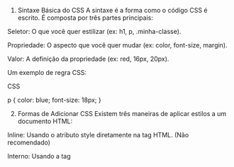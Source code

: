 1. Sintaxe Básica do CSS
A sintaxe é a forma como o código CSS é escrito. É composta por três partes principais:

Seletor: O que você quer estilizar (ex: h1, p, .minha-classe).

Propriedade: O aspecto que você quer mudar (ex: color, font-size, margin).

Valor: A definição da propriedade (ex: red, 16px, 20px).

Um exemplo de regra CSS:

CSS

p {
  color: blue;
  font-size: 18px;
}

2. Formas de Adicionar CSS
Existem três maneiras de aplicar estilos a um documento HTML:

Inline: Usando o atributo style diretamente na tag HTML. (Não recomendado)

Interno: Usando a tag <style> dentro do <head> do HTML.

Externo: Criando um arquivo .css e linkando-o no HTML com a tag <link>. (A forma mais usada e recomendada)

3. Seletores
Dominar os seletores é crucial para estilizar elementos específicos.

Seletores de Tipo: Estiliza todas as tags de um tipo (ex: p, h1).

Seletores de Classe: Estiliza elementos com um atributo class específico (ex: .minha-classe).

Seletores de ID: Estiliza um único elemento com um id específico (ex: #meu-id).

Seletores de Atributo: Estiliza elementos com base em seus atributos (ex: [type="text"]).

Pseudo-classes: Estiliza elementos em um estado específico (ex: :hover para quando o mouse está sobre o elemento, :focus para quando o elemento está selecionado).

Seletores Combinadores: Permitem selecionar elementos com base em sua relação com outros (ex: p a para links dentro de parágrafos).

4. Modelo de Caixa (Box Model)
O modelo de caixa é a base de todo layout em CSS. Todo elemento é tratado como uma caixa retangular com as seguintes propriedades:

Content (Conteúdo): Onde o texto e as imagens ficam.

Padding (Preenchimento): O espaço entre o conteúdo e a borda.

Border (Borda): A linha que envolve o preenchimento e o conteúdo.

Margin (Margem): O espaço fora da borda, usado para separar um elemento do outro.

5. Propriedades Essenciais
Cores: color (texto) e background-color (fundo).

Fontes: font-family, font-size, font-weight, font-style.

Layout: display (flexbox, grid, block, inline), position (static, relative, absolute, fixed, sticky).

Dimensionamento: width, height, max-width, min-height.

Centralização: Usar margin: 0 auto; para centralizar elementos de bloco e Flexbox para centralizar em ambos os eixos.

6. Flexbox e Grid
Esses são os dois sistemas de layout mais modernos e poderosos em CSS.

Flexbox (Flexible Box): Perfeito para layouts de uma dimensão (linhas ou colunas). É ideal para alinhar itens em barras de navegação ou formulários.

Grid (CSS Grid Layout): Ideal para layouts de duas dimensões (linhas e colunas). É a escolha perfeita para criar a estrutura geral de uma página.

7. Responsividade
É a capacidade de um site se adaptar a diferentes tamanhos de tela (computador, tablet, celular).

Media Queries: Regras CSS que se aplicam apenas se uma condição for verdadeira (ex: o tamanho da tela for menor que 768px).

Unidades Relativas: Usar unidades como %, em, rem e vw/vh para que o layout se ajuste dinamicamente ao invés de usar valores fixos em px.
